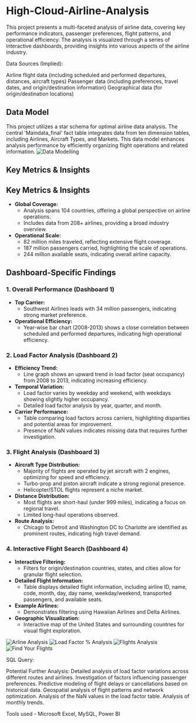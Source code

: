 # High-Cloud-Airline-Analysis
This project presents a multi-faceted analysis of airline data, covering key performance indicators, passenger preferences, flight patterns, and operational efficiency. The analysis is visualized through a series of interactive dashboards, providing insights into various aspects of the airline industry.

Data Sources (Implied):

Airline flight data (including scheduled and performed departures, distances, aircraft types)
Passenger data (including preferences, travel dates, and origin/destination information)
Geographical data (for origin/destination locations)

## Data Model
This project utilizes a star schema for optimal airline data analysis. The central 'Maindata_final' fact table integrates data from ten dimension tables, including Airlines, Aircraft Types, and Markets. This data model enhances analysis performance by efficiently organizing flight operations and related information.
![Data Modelling](https://github.com/user-attachments/assets/b392fbcd-3a16-4b95-8ea1-758277f6c502)

## Key Metrics & Insights
## Key Metrics & Insights

* **Global Coverage:**
    * Analysis spans 104 countries, offering a global perspective on airline operations.
    * Includes data from 208+ airlines, providing a broad industry overview.
* **Operational Scale:**
    * 82 million miles traveled, reflecting extensive flight coverage.
    * 187 million passengers carried, highlighting the scale of operations.
    * 244 million available seats, indicating overall airline capacity.

## Dashboard-Specific Findings

### 1. Overall Performance (Dashboard 1)

* **Top Carrier:**
    *  Southwest Airlines leads with 34 million passengers, indicating strong market preference.
* **Operational Efficiency:**
    *  Year-wise bar chart (2008-2013) shows a close correlation between scheduled and performed departures, indicating high operational efficiency.

### 2. Load Factor Analysis (Dashboard 2)

* **Efficiency Trend:**
    *  Line graph shows an upward trend in load factor (seat occupancy) from 2008 to 2013, indicating increasing efficiency.
* **Temporal Variation:**
    *  Load factor varies by weekday and weekend, with weekdays showing slightly higher occupancy.
    *  Detailed load factor analysis by year, quarter, and month.
* **Carrier Performance:**
    *  Table comparing load factors across carriers, highlighting disparities and potential areas for improvement.
    *  Presence of NaN values indicates missing data that requires further investigation.

### 3. Flight Analysis (Dashboard 3)

* **Aircraft Type Distribution:**
    *  Majority of flights are operated by jet aircraft with 2 engines, optimizing for speed and efficiency.
    *  Turbo-prop and piston aircraft indicate a strong regional presence.
    *  Helicopter/STOL flights represent a niche market.
* **Distance Distribution:**
    *  Most flights are short-haul (under 999 miles), indicating a focus on regional travel.
    *  Limited long-haul operations observed.
* **Route Analysis:**
    *  Chicago to Detroit and Washington DC to Charlotte are identified as prominent routes, indicating high travel demand.

### 4. Interactive Flight Search (Dashboard 4)

* **Interactive Filtering:**
    *  Filters for origin/destination countries, states, and cities allow for granular flight selection.
* **Detailed Flight Information:**
    *  Table displays detailed flight information, including airline ID, name, code, month, day, day name, weekday/weekend, transported passengers, and available seats.
* **Example Airlines:**
    *  Demonstrates filtering using Hawaiian Airlines and Delta Airlines.
* **Geographic Visualization:**
    *  Interactive map of the United States and surrounding countries for visual flight exploration.



![Arline Analysis](https://github.com/user-attachments/assets/5e7e8693-2aac-4402-b2da-3243921c87bb)
![Load Factor % Analysis](https://github.com/user-attachments/assets/19189aaf-96dd-4b43-9e71-d407a3df3354)
![Flights Analysis](https://github.com/user-attachments/assets/d82bd95a-5a73-4c9b-b4da-ec757542ad24)
![Find Your Flights](https://github.com/user-attachments/assets/0978d449-0e8f-49fe-9be9-860d30eef46d)

SQL Query:

Potential Further Analysis:
Detailed analysis of load factor variations across different routes and airlines.
Investigation of factors influencing passenger preferences.
Predictive modeling of flight delays or cancellations based on historical data.
Geospatial analysis of flight patterns and network optimization.
Analysis of the NaN values in the load factor table.
Analysis of monthly trends.


Tools used - Microsoft Excel, MySQL, Power BI
